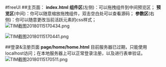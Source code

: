 #freeUI
##主页面：
**index.html**
**组件区**(左侧)：可以拖拽组件到中间预览区；
**预览区**(中间)：你可以随意缩放拖拽组件，双击空白处可以查看源码；
**参数区**(右侧)：你可以随意更改当前活跃元素的css样式；
![TIM截图20180115170434.png](http://upload-images.jianshu.io/upload_images/5750842-a13663ad3541955c.png?imageMogr2/auto-orient/strip%7CimageView2/2/w/1240)

![TIM截图20180115170441.png](http://upload-images.jianshu.io/upload_images/5750842-466949ba879ce00e.png?imageMogr2/auto-orient/strip%7CimageView2/2/w/1240)

##登录&注册页面
**page/home/home.html**
目前服务器已过期，只能使用localhost访问；在本地服务器上可以正常登录注册，以及进行表单验证。
![TIM截图20180115170511.png](http://upload-images.jianshu.io/upload_images/5750842-88cb6a2ec71ac62e.png?imageMogr2/auto-orient/strip%7CimageView2/2/w/1240)


